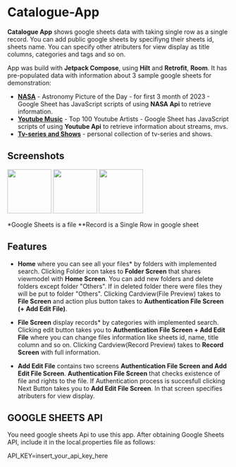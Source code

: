 # Catalogue-App

**Catalogue App** shows google sheets data with taking single row as a single record. 
You can add public google sheets by specifiyng their sheets id, sheets name. 
You can specify other atributers for view display as title columns, categories and tags and so on. 

App was build with **Jetpack Compose**, using **Hilt** and **Retrofit**, **Room**. 
It has pre-populated data with information about 3 sample google sheets for demonstration:
- [**NASA**](https://docs.google.com/spreadsheets/d/1N-tIjv34uIOEosAExNkkSWCd9n--ybTVpgOxiHeGoZE/edit) - Astronomy Picture of the Day - for first 3 month of 2023 - Google Sheet has JavaScript scripts of using **NASA Api** to retrieve information.
- [**Youtube Music**](https://docs.google.com/spreadsheets/d/1ZLxdPbjzrA-lDLjVuYvvsu_zFdIzlwPxymD-qZtvOr4/edit?usp=drive_web&ouid=102505950928311293331) - Top 100 Youtube Artists - Google Sheet has JavaScript scripts of using **Youtube Api** to retrieve information about streams, mvs. 
- [**Tv-series and Shows**](https://docs.google.com/spreadsheets/d/1BSJ0-8dWzSM-TUBeNp-KYGFs5uTmJ4WPIsW3ENdvxqQ/edit) - personal collection of tv-series and shows.

## Screenshots

<p float="middle">
  <img src="/screenshot/Screenshot_20230417_181654.png" width="100" />
  <img src="/screenshot/Screenshot_20230417_181732.png" width="100" /> 
  <img src="/screenshot/Screenshot_20230417_181825.png" width="100" />
</p>

*Google Sheets is a file 
**Record is a Single Row in google sheet

## Features

- **Home** where you can see all your files* by folders with implemented search. Clicking Folder icon takes to **Folder Screen** that 
shares viewmodel with **Home Screen**. You can add new folders and delete folders except folder "Others". If in deleted folder there were files 
they will be put to folder "Others". 
Clicking Cardview(File Preview) takes to **File Screen** and action plus button takes to **Authentication File Screen (+ Add Edit File)**.

- **File Screen** display records* by categories with implemented search. 
Clicking edit button takes you to **Authentication File Screen + Add Edit File** where you can change files information like sheets id, name, 
title column and so on. Clicking Cardview(Record Preview) takes to **Record Screen** with full information. 

- **Add Edit File** contains two screens **Authentication File Screen and Add Edit File Screen**. **Authentication File Screen** that
checks existence of file and rights to the file. 
If Authentication process is succesfull clicking Next Button takes you to **Add Edit File Screen**. In that screen specifies
atributers for view display. 

## GOOGLE SHEETS API
You need google sheets Api to use this app. After obtaining Google Sheets API, include it in the local.properties file as follows:

API_KEY=insert_your_api_key_here



